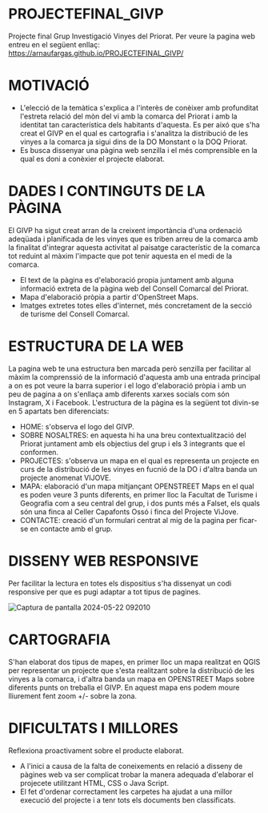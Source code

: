 # PROJECTEFINAL_GIVP
Projecte final Grup Investigació Vinyes del Priorat. Per veure la pagina web entreu en el següent enllaç: https://arnaufargas.github.io/PROJECTEFINAL_GIVP/
# MOTIVACIÓ
- L'elecció de la temàtica s'explica a l'interès de conèixer amb profunditat l'estreta relació del mòn del vi amb la comarca del Priorat i amb la identitat tan característica dels habitants d'aquesta. Es per aixó que s'ha creat el GIVP en el qual es cartografia i s'analitza la distribució de les vinyes a la comarca ja sigui dins de la DO Monstant o la DOQ Priorat.
- Es busca dissenyar una pàgina web senzilla i el més comprensible en la qual es doni a conèxier el projecte elaborat.
# DADES I CONTINGUTS DE LA PÀGINA
El GIVP ha sigut creat arran de la creixent importància d'una ordenació adeqüada i planificada de les vinyes que es triben arreu de la comarca amb la finalitat d'integrar aquesta activitat al paisatge característic de la comarca tot reduint al màxim l'impacte que pot tenir aquesta en el medi de la comarca.

- El text de la pàgina es d'elaboració propia juntament amb alguna informació extreta de la pàgina web del Consell Comarcal del Priorat.
- Mapa d'elaboració pròpia a partir d'OpenStreet Maps.
- Imatges extretes totes elles d'internet, més concretament de la secció de turisme del Consell Comarcal.
# ESTRUCTURA DE LA WEB
La pagina web te una estructura ben marcada però senzilla per facilitar al màxim la comprenssió de la informació d'aquesta amb una entrada principal a on es pot veure la barra superior i el logo d'elaboració pròpia i amb un peu de pagina a on s'enllaça amb diferents xarxes socials com són Instagram, X i Facebook.
L'estructura de la pàgina es la següent tot divin-se en 5 apartats ben diferenciats:

- HOME: s'observa el logo del GIVP.
- SOBRE NOSALTRES: en aquesta hi ha una breu contextualització del Priorat juntament amb els objectius del grup i els 3 integrants que el conformen.
- PROJECTES: s'observa un mapa en el qual es representa un projecte en curs de la distribució de les vinyes en fucnió de la DO i d'altra banda un projecte anomenat VIJOVE.
- MAPA: elaboració d'un mapa mitjançant OPENSTREET Maps en el qual es poden veure 3 punts diferents, en primer lloc la Facultat de Turisme i Geografia com a seu central del grup, i dos punts més a Falset, els quals són una finca al Celler Capafonts Ossó i finca del Projecte ViJove.
- CONTACTE: creació d'un formulari centrat al mig de la pagina per ficar-se en contacte amb el grup.
# DISSENY WEB RESPONSIVE
Per facilitar la lectura en totes els dispositius s'ha dissenyat un codi responsive per que es pugi adaptar a tot tipus de pagines.

![Captura de pantalla 2024-05-22 092010](https://github.com/ArnauFargas/PROJECTEFINAL_GIVP/assets/166983359/92de1563-235d-4ea0-bcdb-e979e8f6752c)
# CARTOGRAFIA
S'han elaborat dos tipus de mapes, en primer lloc un mapa realitzat en QGIS per representar un projecte que s'esta realitzant sobre la distribució de les vinyes a la comarca, i d'altra banda un mapa en OPENSTREET Maps sobre diferents punts on treballa el GIVP. En aquest mapa ens podem moure lliurement fent zoom +/- sobre la zona.
# DIFICULTATS I MILLORES
Reflexiona proactivament sobre el producte elaborat.

- A l'inici a causa de la falta de coneixements en relació a disseny de pàgines web va ser complicat trobar la manera adequada d'elaborar el projecete utilitzant HTML, CSS o Java Script.
- El fet d'ordenar correctament les carpetes ha ajudat a una millor execució del projecte i a tenr tots els documents ben classificats.
